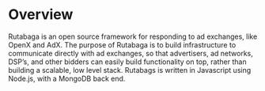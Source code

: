 # Overview

Rutabaga is an open source framework for responding to ad exchanges, like OpenX and AdX. The purpose of Rutabaga is to build infrastructure to communicate directly with ad exchanges, so that advertisers, ad networks, DSP’s, and other bidders can easily build functionality on top, rather than building a scalable, low level stack. Rutabags is written in Javascript using Node.js, with a MongoDB back end.